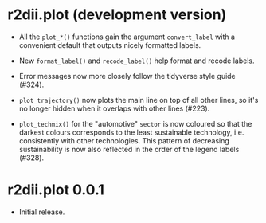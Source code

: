 # r2dii.plot (development version)

* All the `plot_*()` functions gain the argument `convert_label` with a
convenient default that outputs nicely formatted labels.

* New `format_label()` and `recode_label()` help format and recode labels.

* Error messages now more closely follow the tidyverse style guide (#324).  

* `plot_trajectory()` now plots the main line on top of all other lines, so
it's no longer hidden when it overlaps with other lines (#223).

* `plot_techmix()` for the "automotive" `sector` is now coloured so that the
darkest colours corresponds to the least sustainable technology, i.e.
consistently with other technologies. This pattern of decreasing
sustainability is now also reflected in the order of the legend labels (#328).

# r2dii.plot 0.0.1

* Initial release.

